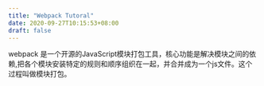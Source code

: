 ```yaml
---
title: "Webpack Tutoral"
date: 2020-09-27T10:15:53+08:00
draft: false
---
```


webpack 是一个开源的JavaScript模块打包工具，核心功能是解决模块之间的依赖,把各个模块安装特定的规则和顺序组织在一起，并合并成为一个js文件。这个过程叫做模块打包。